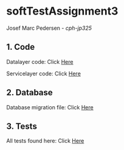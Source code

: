# softTestAssignment3

Josef Marc Pedersen - <em>cph-jp325</em>

## 1. Code

Datalayer code: Click [Here](https://github.com/josefmarcc/softTestAssignment3/tree/main/src/main/java/datalayer)

Servicelayer code: Click [Here](https://github.com/josefmarcc/softTestAssignment3/tree/main/src/main/java/servicelayer)

## 2. Database

Database migration file: Click [Here](https://github.com/josefmarcc/softTestAssignment3/tree/main/src/main/resources/db/migration)

## 3. Tests

All tests found here: Click [Here](https://github.com/josefmarcc/softTestAssignment3/tree/main/src/test/java)
